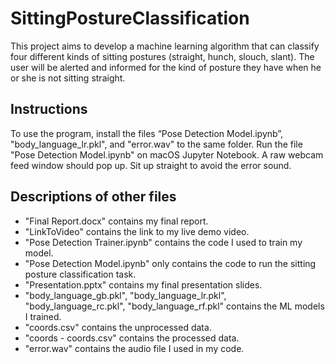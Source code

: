 # SittingPostureClassification

This project aims to develop a machine learning algorithm that can classify four different kinds of sitting postures (straight, hunch, slouch, slant). The user will be alerted and informed for the kind of posture they have when he or she is not sitting straight.

## Instructions

To use the program, install the files “Pose Detection Model.ipynb”, "body_language_lr.pkl", and "error.wav" to the same folder.
Run the file "Pose Detection Model.ipynb" on macOS Jupyter Notebook.
A raw webcam feed window should pop up. Sit up straight to avoid the error sound.

## Descriptions of other files

- "Final Report.docx" contains my final report.
- "LinkToVideo" contains the link to my live demo video.
- "Pose Detection Trainer.ipynb" contains the code I used to train my model.
- "Pose Detection Model.ipynb" only contains the code to run the sitting posture classification task.
- "Presentation.pptx" contains my final presentation slides.
- "body_language_gb.pkl", "body_language_lr.pkl", "body_language_rc.pkl", "body_language_rf.pkl" contains the ML models I trained.
- "coords.csv" contains the unprocessed data.
- "coords - coords.csv" contains the processed data.
- "error.wav" contains the audio file I used in my code.
